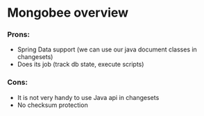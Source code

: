 # Mongobee overview

### Prons:
- Spring Data support (we can use our java document classes in changesets)
- Does its job (track db state, execute scripts)
### Cons:
- It is not very handy to use Java api in changesets
- No checksum protection